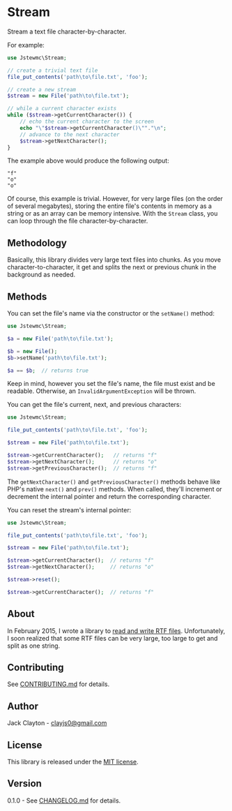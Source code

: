 # Stream

Stream a text file character-by-character.

For example:

```php
use Jstewmc\Stream;

// create a trivial text file
file_put_contents('path\to\file.txt', 'foo');

// create a new stream
$stream = new File('path\to\file.txt');

// while a current character exists
while ($stream->getCurrentCharacter()) {
	// echo the current character to the screen
	echo "\"$stream->getCurrentCharacter()\""."\n";	
	// advance to the next character
	$stream->getNextCharacter();
}
```

The example above would produce the following output:

```
"f"
"o"
"o"
```

Of course, this example is trivial. However, for very large files (on the order of several megabytes), storing the entire file's contents in memory as a string or as an array can be memory intensive. With the `Stream` class, you can loop through the file character-by-character.

## Methodology

Basically, this library divides very large text files into chunks. As you move character-to-character, it get and splits the next or previous chunk in the background as needed.

## Methods

You can set the file's name via the constructor or the `setName()` method:

```php
use Jstewmc\Stream;

$a = new File('path\to\file.txt');

$b = new File();
$b->setName('path\to\file.txt');

$a == $b;  // returns true
```

Keep in mind, however you set the file's name, the file must exist and be readable. Otherwise, an `InvalidArgumentException` will be thrown.

You can get the file's current, next, and previous characters:

```php
use Jstewmc\Stream;

file_put_contents('path\to\file.txt', 'foo');

$stream = new File('path\to\file.txt');

$stream->getCurrentCharacter();   // returns "f"
$stream->getNextCharacter();      // returns "o"
$stream->getPreviousCharacter();  // returns "f"
```

The `getNextCharacter()` and `getPreviousCharacter()` methods behave like PHP's native `next()` and `prev()` methods. When called, they'll increment or decrement the internal pointer and return the corresponding character.

You can reset the stream's internal pointer:

```php
use Jstewmc\Stream;

file_put_contents('path\to\file.txt', 'foo');

$stream = new File('path\to\file.txt');

$stream->getCurrentCharacter();  // returns "f"
$stream->getNextCharacter();     // returns "o"

$stream->reset();

$stream->getCurrentCharacter();  // returns "f"
```

## About

In February 2015, I wrote a library to [read and write RTF files](https://github.com/jstewmc/rtf). Unfortunately, I soon realized that some RTF files can be very large, too large to get and split as one string.

## Contributing

See [CONTRIBUTING.md](https://github.com/jstewmc/stream/blob/master/CONTRIBUTING.md) for details.

## Author

Jack Clayton - [clayjs0@gmail.com](mailto:clayjs0@gmail.com)

## License

This library is released under the [MIT license](https://github.com/jstewmc/stream/blob/master/LICENSE).

## Version

0.1.0 - See [CHANGELOG.md](https://github.com/jstewmc/stream/blob/master/CHANGELOG.md) for details.
